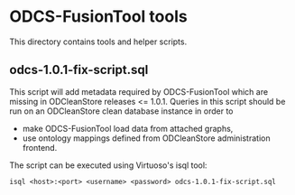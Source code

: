 ODCS-FusionTool tools
==============

This directory contains tools and helper scripts.

odcs-1.0.1-fix-script.sql
-------------------------

This script will add metadata required by ODCS-FusionTool which are missing in ODCleanStore releases <= 1.0.1.
Queries in this script should be run on an ODCleanStore clean database instance in order to

* make ODCS-FusionTool load data from attached graphs,
* use ontology mappings defined from ODCleanStore administration frontend.

The script can be executed using Virtuoso's isql tool:

	isql <host>:<port> <username> <password> odcs-1.0.1-fix-script.sql
